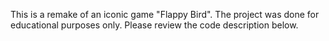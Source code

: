 This is a remake of an iconic game "Flappy Bird". The project was done for educational purposes only. Please review the code description below.
